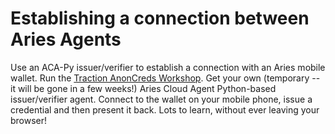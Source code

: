 # Establishing a connection between Aries Agents

Use an ACA-Py issuer/verifier to establish a connection with an Aries mobile
wallet. Run the [Traction AnonCreds Workshop]. Get your own (temporary -- it
will be gone in a few weeks!) Aries Cloud Agent Python-based issuer/verifier
agent. Connect to the wallet on your mobile phone, issue a credential and then
present it back. Lots to learn, without ever leaving your browser!

[Traction AnonCreds Workshop]: https://github.com/bcgov/traction/blob/main/docs/traction-anoncreds-workshop.md
